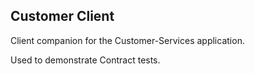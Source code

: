 Customer Client
---

Client companion for the Customer-Services application. 

Used to demonstrate Contract tests. 

